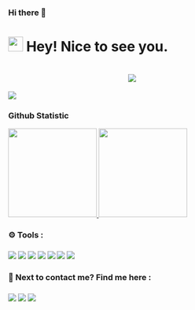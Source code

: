 ### Hi there 👋

<!--Here are some ideas to get you started:

- 🔭 I’m currently working on ...
- 🌱 I’m currently learning ...
- 👯 I’m looking to collaborate on ...
- 🤔 I’m looking for help with ...
- 💬 Ask me about ...
- 📫 How to reach me: ...
- 😄 Pronouns: ...
- ⚡ Fun fact: ...
-->
<h1><img src="https://emojis.slackmojis.com/emojis/images/1531849430/4246/blob-sunglasses.gif?1531849430" width="30"/> Hey! Nice to see you.</h1>

<h1 align="center">
<img src="https://readme-typing-svg.herokuapp.com?size=32&color=F74949&font=poppins&center=true&vCenter=true&multiline=true&lines=Hi+%F0%9F%91%8B+I'm+Hamzah"> 
</h1>

<!-- View -->
<img src="http://views.whatilearened.today/views/github/uixhamzah/views.svg"/>
 <!-- End View -->

### Github Statistic
<!--   Status github -->
<p align="left">
<a href="https://github.com/ziifauzii11">
  <img height="180em" src="https://github-readme-stats-eight-theta.vercel.app/api?username=ziifauzii11&show_icons=true&theme=algolia&include_all_commits=true&count_private=true"/>
  <img height="180em" src="https://github-readme-stats-eight-theta.vercel.app/api/top-langs/?username=ziifauzii11&layout=compact&langs_count=8&theme=algolia"/>
</a></p>


<!-- Tools -->
<h3> ⚙ Tools :<h3/>
  <p>
    <img src="https://img.shields.io/badge/-Visual%20Studio%20Code-23A9F2?style=flat-square&logo=Visual%20Studio%20Code&logoColor=white"/>
    <img src="https://img.shields.io/badge/-Github-181717?style=flat-square&logo=GitHub&logoColor=white"/>
    <img src="https://img.shields.io/badge/-Apache-D22128?style=flat-square&logo=Apache&logoColor=white"/>
    <img src="https://img.shields.io/badge/-MySQL-F29111?style=flat-square&logo=MySQL&logoColor=white"/>
    <img src="https://img.shields.io/badge/-Laravel-F55247?style=flat-square&logo=Laravel&logoColor=white"/>
    <img src="https://img.shields.io/badge/-HTML5-E34F26?style=flat-square&logo=HTML5&logoColor=white"/>
    <img src="https://img.shields.io/badge/-Adobe Photoshop-31A8FF?style=flat-square&logo=Adobe Photoshop&logoColor=white"/>
  </p>
</p>
<p>


  <h3>📣 Next to contact me? Find me here :<h3/>
  <a href="mailto:contact@fauzidwi48@gmail.com?subject=[GitHub]%20🔥%20Contact&body=Hi %20Hamzah%2C%0A%0AI%20come%20to%20you%20today%20after%20looking%20on%20your%20GitHub%20for..."><img src="https://img.shields.io/badge/e‑mail-D14836.svg?style=for-the-badge&logo=GMail&logoColor=white"/></a>
  <a href="https://linkedin.com/in/dwifebifauzi"><img src="https://img.shields.io/badge/linkedin-0077B5.svg?style=for-the-badge&logo=linkedin&logoColor=white"/></a>
  <a href="https://www.instagram.com/ziifauzii11/"><img src="https://img.shields.io/badge/instagram-E4405F.svg?style=for-the-badge&logo=instagram&logoColor=white"/></a>
</p>
